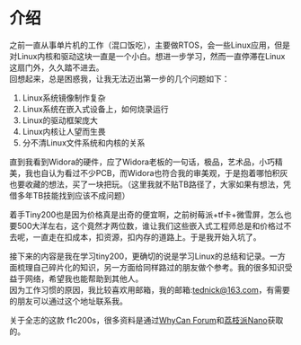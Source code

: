 # 介绍

之前一直从事单片机的工作（混口饭吃），主要做RTOS，会一些Linux应用，但是对Linux内核和驱动这块一直是一个小白。想进一步学习，然而一直停滞在Linux这扇门外，久久踏不进去。<br>
回想起来，总是困惑我，让我无法迈出第一步的几个问题如下：
1. Linux系统镜像制作复杂
2. Linux系统在嵌入式设备上，如何烧录运行
3. Linux的驱动框架庞大
4. Linux内核让人望而生畏
5. 分不清Linux文件系统和内核的关系

直到我看到Widora的硬件，应了Widora老板的一句话，极品，艺术品，小巧精美，我也自认为看过不少PCB，而Widora也符合我的审美观，于是抱着哪怕积灰也要收藏的想法，买了一块把玩。（这里我就不贴TB路径了，大家如果有想法，凭借多年TB技能找到应该不成问题）

着手Tiny200也是因为价格真是出奇的便宜啊，之前树莓派+tf卡+微雪屏，怎么也要500大洋左右，这个竟然才两位数，谁让我们这些嵌入式工程师总是和价格过不去呢，一直走在扣成本，扣资源，扣内存的道路上。于是我开始入坑了。

接下来的内容是我在学习tiny200，更确切的说是学习Linux的总结和记录。一方面梳理自己碎片化的知识，另一方面给同样路过的朋友做个参考。我的很多知识受益于网络，希望我也能帮助到其他人。<br>
因为工作习惯的原因，我比较喜欢用邮箱，我的邮箱:<tednick@163.com>，有需要的朋友可以通过这个地址联系我。

关于全志的这款 f1c200s，很多资料是通过[WhyCan Forum](https://whycan.cn/f_17.html)和[荔枝派Nano](http://nano.lichee.pro/index.html)获取的。

